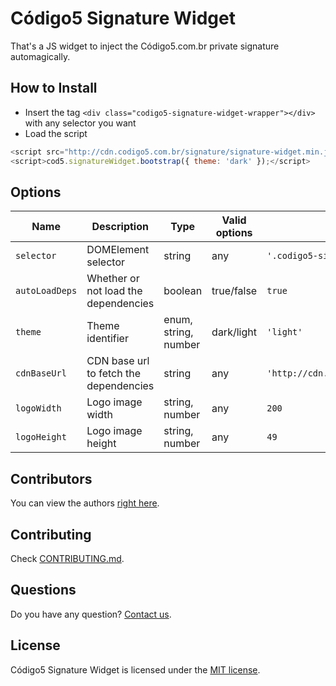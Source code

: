 # Código5 Signature Widget
That's a JS widget to inject the Código5.com.br private signature automagically.

## How to Install
- Insert the tag `<div class="codigo5-signature-widget-wrapper"></div>` with any selector you want
- Load the script
```javascript
<script src="http://cdn.codigo5.com.br/signature/signature-widget.min.js"></script>
<script>cod5.signatureWidget.bootstrap({ theme: 'dark' });</script>
```

## Options
| Name           | Description                            | Type                 | Valid options                                                                                                                  | Default value                                                      |
|----------------|----------------------------------------|----------------------|--------------------------------------------------------------------------------------------------------------------------------|--------------------------------------------------------------------|
| `selector`     | DOMElement selector                    | string               | any                                                                                                                            | `'.codigo5-signature-widget-wrapper'`                              |
| `autoLoadDeps` | Whether or not load the dependencies   | boolean              | true/false                                                                                                                     | `true`                                                             |
| `theme`        | Theme identifier                       | enum, string, number | dark/light                                                                                                                     | `'light'`                                                          |
| `cdnBaseUrl`   | CDN base url to fetch the dependencies | string               | any                                                                                                                            | `'http://cdn.codigo5.com.br/signature/'` |
| `logoWidth`    | Logo image width                       | string, number       | any                                                                                                                            | `200`                                                              |
| `logoHeight`   | Logo image height                      | string, number       | any                                                                                                                            | `49`                                                               |

## Contributors
You can view the authors [right here](https://github.com/codigo5/codigo5-signature-widget/graphs/contributors).

## Contributing
Check [CONTRIBUTING.md](https://github.com/codigo5/codigo5-signature-widget/blob/master/CONTRIBUTING.md).

## Questions
Do you have any question? [Contact us](http://www.codigo5.com.br).

## License
Código5 Signature Widget is licensed under the [MIT license](https://github.com/codigo5/codigo5-signature-widget/blob/master/LICENSE).
